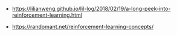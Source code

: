 - https://lilianweng.github.io/lil-log/2018/02/19/a-long-peek-into-reinforcement-learning.html

- https://randomant.net/reinforcement-learning-concepts/
